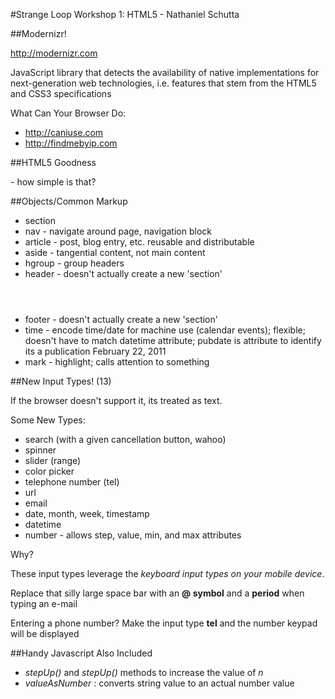 
#Strange Loop Workshop 1: HTML5 - Nathaniel Schutta

##Modernizr!

http://modernizr.com

JavaScript library that detects the availability of native implementations for next-generation web technologies, i.e. features that stem from the HTML5 and CSS3 specifications
    
What Can Your Browser Do:

* http://caniuse.com
* http://findmebyip.com


##HTML5 Goodness
 <!DOCTYPE HTML> - how simple is that?


##Objects/Common Markup

* section
* nav - navigate around page, navigation block
* article - post, blog entry, etc. reusable and distributable
* aside - tangential content, not main content
* hgroup - group headers
* header - doesn't actually create a new 'section' <header></header>
* footer - doesn't actually create a new 'section' <footer></footer>
* time - encode time/date for machine use (calendar events); flexible; doesn't have to match datetime attribute; pubdate is attribute to identify its a publication  <time datetime="2011-02-22" pubdate>February 22, 2011</time>
* mark - highlight; calls attention to something


##New Input Types! (13)

If the browser doesn't support it, its treated as text.

Some New Types:

* search (with a given cancellation button, wahoo)
* spinner
* slider (range)
* color picker
* telephone number (tel)
* url
* email
* date, month, week, timestamp
* datetime
* number - allows step, value, min, and max attributes

Why?

These input types leverage the _keyboard input types on your mobile device_.

Replace that silly large space bar with an **@ symbol** and a **period**  when typing an e-mail

Entering a phone number?  Make the input type **tel** and the number keypad will be displayed

##Handy Javascript Also Included

* _stepUp()_ and _stepUp()_ methods to increase the value of _n_
* _valueAsNumber_ : converts string value to an actual number value